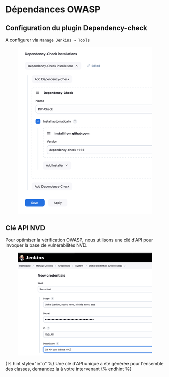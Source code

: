 # Dépendances OWASP

## Configuration du plugin Dependency-check

A configurer via `Manage Jenkins ⇒ Tools`

<figure><img src="../../.gitbook/assets/image (39).png" alt=""><figcaption></figcaption></figure>

## Clé API NVD

Pour optimiser la vérification OWASP, nous utilisons une clé d'API pour invoquer la base de vulnérabilités NVD.

<figure><img src="../../.gitbook/assets/image.png" alt=""><figcaption></figcaption></figure>

{% hint style="info" %}
Une clé d'API unique a été générée pour l'ensemble des classes, demandez la à votre intervenant
{% endhint %}
